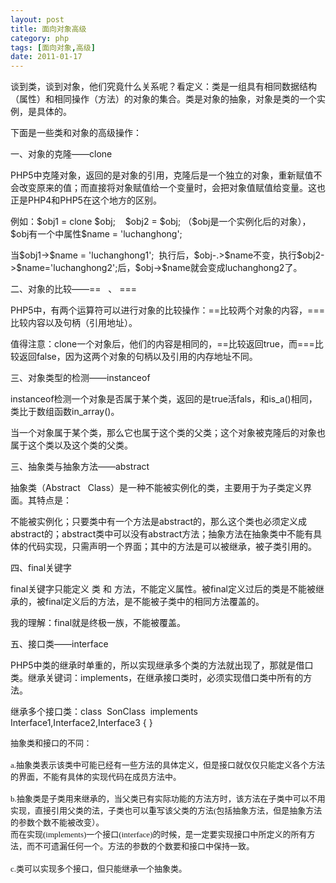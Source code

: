 ```yaml
---
layout: post
title: 面向对象高级
category: php
tags: [面向对象,高级]
date: 2011-01-17
---
```

<p>谈到类，谈到对象，他们究竟什么关系呢？看定义：类是一组具有相同数据结构（属性）和相同操作（方法）的对象的集合。类是对象的抽象，对象是类的一个实例，是具体的。</p>
<p>下面是一些类和对象的高级操作：</p>
<p>一、对象的克隆&mdash;&mdash;clone</p>
<p>PHP5中克隆对象，返回的是对象的引用，克隆后是一个独立的对象，重新赋值不会改变原来的值；而直接将对象赋值给一个变量时，会把对象值赋值给变量。这也正是PHP4和PHP5在这个地方的区别。</p>
<p>例如：$obj1 = clone $obj;&nbsp;&nbsp;&nbsp; $obj2 = $obj; （$obj是一个实例化后的对象），$obj有一个中属性$name = 'luchanghong';</p>
<p>当$obj1-&gt;$name = 'luchanghong1';&nbsp; 执行后，$obj-.&gt;$name不变，执行$obj2-&gt;$name='luchanghong2';后，$obj-&gt;$name就会变成luchanghong2了。</p>
<p>二、对象的比较&mdash;&mdash;==&nbsp;&nbsp; 、 ===</p>
<p>PHP5中，有两个运算符可以进行对象的比较操作：==比较两个对象的内容，===比较内容以及句柄（引用地址）。</p>
<p>值得注意：clone一个对象后，他们的内容是相同的，==比较返回true，而===比较返回false，因为这两个对象的句柄以及引用的内存地址不同。</p>
<p>三、对象类型的检测&mdash;&mdash;instanceof</p>
<p>instanceof检测一个对象是否属于某个类，返回的是true活fals，和is_a()相同，类比于数组函数in_array()。</p>
<p>当一个对象属于某个类，那么它也属于这个类的父类；这个对象被克隆后的对象也属于这个类以及这个类的父类。</p>
<p>三、抽象类与抽象方法&mdash;&mdash;abstract</p>
<p>抽象类（Abstract&nbsp;&nbsp; Class）是一种不能被实例化的类，主要用于为子类定义界面。其特点是：</p>
<p>不能被实例化；只要类中有一个方法是abstract的，那么这个类也必须定义成abstract的；abstract类中可以没有abstract方法；抽象方法在抽象类中不能有具体的代码实现，只需声明一个界面；其中的方法是可以被继承，被子类引用的。</p>
<p>四、final关键字</p>
<p>final关键字只能定义 类 和 方法，不能定义属性。被final定义过后的类是不能被继承的，被final定义后的方法，是不能被子类中的相同方法覆盖的。</p>
<p>我的理解：final就是终极一族，不能被覆盖。</p>
<p>五、接口类&mdash;&mdash;interface</p>
<p>PHP5中类的继承时单重的，所以实现继承多个类的方法就出现了，那就是借口类。继承关键词：implements，在继承接口类时，必须实现借口类中所有的方法。</p>
<p>继承多个接口类：class&nbsp; SonClass&nbsp; implements&nbsp; Interface1,Interface2,Interface3 { }</p>
<p class="p0" style="margin-bottom: 0pt; margin-top: 0pt; text-align: left;"><span style="font-size: small;"><span style="font-family: '宋体';">抽象类和接口的不同：</span></span></p>
<p class="p0" style="margin-bottom: 0pt; margin-top: 0pt; text-align: left;"><span style="font-size: small;"><span style="font-family: '宋体';"><br />
</span><span style="font-family: '宋体';">a.</span><span style="font-family: '宋体';">抽象类表示该类中可能已经有一些方法的具体定义，但是接口就仅仅只能定义各个方法的界面，不能有具体的实现代码在成员方法中。</span></span></p>
<p class="p0" style="margin-bottom: 0pt; margin-top: 0pt; text-align: left;"><span style="font-size: small;"><span style="font-family: '宋体';"><br />
</span><span style="font-family: '宋体';">b.</span><span style="font-family: '宋体';">抽象类是子类用来继承的，当父类已有实际功能的方法方</span></span><span style="font-size: small;"><span style="font-family: '宋体';">时，该方法在子类中可以不用实现，直接引用父类的</span></span><span style="font-size: small;"><span style="font-family: '宋体';">法，子类也可以重写该父类的方法(包括抽象方法，但是抽象方法的参数个数不能被改变）。</span></span><span style="font-size: small;"><span style="font-family: '宋体';"><br />
</span><span style="font-family: '宋体';">而在实现</span><span style="font-family: '宋体';">(implements)</span><span style="font-family: '宋体';">一个接口(interface)的时候，是一定要实现接口中所定义的所有方法，而不可遗漏任何一个。方法的参数的个数要和接口中保持一致。</span></span></p>
<p class="p0" style="margin-bottom: 0pt; margin-top: 0pt; text-align: left;">&nbsp;</p>
<p class="p0" style="margin-bottom: 0pt; margin-top: 0pt;"><span style="font-size: small;"><span style="font-family: '宋体';">c.类可以实现多个接口，但只能继承一个抽象类。</span></span></p>
